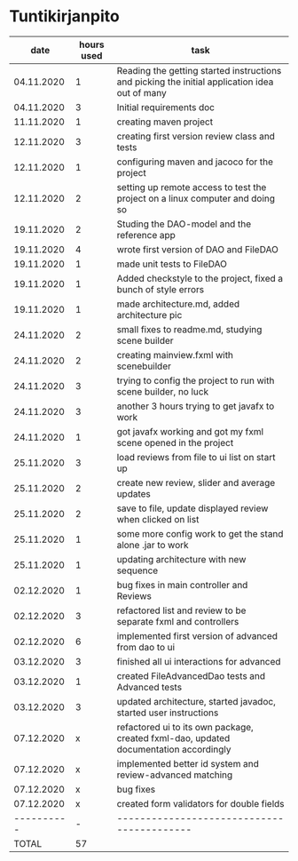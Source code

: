 # Tuntikirjanpito



|    date  | hours used | task                                     |
|----------|------------|------------------------------------------|
|04.11.2020|1| Reading the getting started instructions and picking the initial application idea out of many |
|04.11.2020|3| Initial requirements doc                             |
|11.11.2020|1|creating maven project
|12.11.2020|3|creating first version review class and tests
|12.11.2020|1|configuring maven and jacoco for the project
|12.11.2020|2|setting up remote access to test the project on a linux computer and doing so
|19.11.2020|2|Studing the DAO-model and the reference app
|19.11.2020|4|wrote first version of DAO and FileDAO
|19.11.2020|1|made unit tests to FileDAO
|19.11.2020|1|Added checkstyle to the project, fixed a bunch of style errors
|19.11.2020|1|made architecture.md, added architecture pic
|24.11.2020|2|small fixes to readme.md, studying scene builder
|24.11.2020|2|creating mainview.fxml with scenebuilder
|24.11.2020|3|trying to config the project to run with scene builder, no luck
|24.11.2020|3|another 3 hours trying to get javafx to work
|24.11.2020|1|got javafx working and got my fxml scene opened in the project
|25.11.2020|3|load reviews from file to ui list on start up
|25.11.2020|2|create new review, slider and average updates
|25.11.2020|2|save to file, update displayed review when clicked on list
|25.11.2020|1|some more config work to get the stand alone .jar to work
|25.11.2020|1|updating architecture with new sequence
|02.12.2020|1|bug fixes in main controller and Reviews
|02.12.2020|3|refactored list and review to be separate fxml and controllers
|02.12.2020|6|implemented first version of advanced from dao to ui
|03.12.2020|3|finished all ui interactions for advanced
|03.12.2020|1|created FileAdvancedDao tests and Advanced tests
|03.12.2020|3|updated architecture, started javadoc, started user instructions
|07.12.2020|x|refactored ui to its own package, created fxml-dao, updated documentation accordingly
|07.12.2020|x|implemented better id system and review-advanced matching
|07.12.2020|x|bug fixes
|07.12.2020|x|created form validators for double fields
|----------|-|------------------------------------------|
|TOTAL|57|	|

